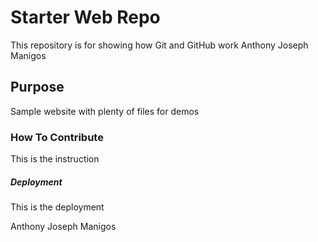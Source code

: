 # Starter Web Repo

This repository is for showing how Git and GitHub work
Anthony Joseph Manigos

## Purpose

Sample website with plenty of files for demos

### How To Contribute

This is the instruction

##### Deployment

This is the deployment

Anthony Joseph Manigos